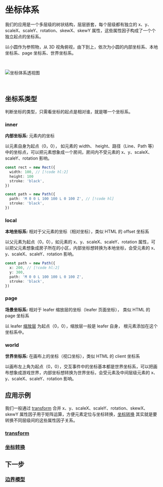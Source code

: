 # 坐标体系

我们的应用是一个多层级的树状结构，层层嵌套，每个层级都有独立的 x、y、scaleX、scaleY、rotation、skewX、skewY 属性，这些属性因子构成了一个个独立起点的坐标系。

以小圆作为参照物，从 3D 视角俯视，由下到上，依次为小圆的内部坐标系、本地坐标系、page 坐标系、世界坐标系。

<br/>

![坐标体系透视图](/svg/coordinate-3d.svg)

<br/>

<!-- <br/>

![坐标体系](/svg/coordinate.svg)

<br/> -->

## 坐标系类型

判断坐标的类型，只需看坐标的起点是相对谁，就是哪一个坐标系。

### inner

**内部坐标系:** 元素内的坐标

以元素自身为起点（0，0）， 如元素的 width、 height、路径（Line、Path 等）中的坐标点，可以把元素想象成一个房间，房间内不受元素的 x、y、scaleX、scaleY、rotation 影响。

```ts
const rect = new Rect({
  width: 100, // [!code hl:2]
  height: 100
  stroke: 'black',
})

const path = new Path({
  path: 'M 0 0 L 100 100 L 0 100 Z', // [!code hl]
  stroke: 'black',
})
```

### local

**本地坐标系:** 相对于父元素的坐标（相对坐标），类似 HTML 的 offset 坐标系

以父元素为起点（0，0），如元素的 x、y、scaleX、scaleY、rotation 属性，可以把父元素想象成房子所在的小区，内部坐标想转换为本地坐标，会受元素的 x、y、scaleX、scaleY、rotation 影响。

```ts
const path = new Path({
  x: 200, // [!code hl:2]
  y: 300,
  path: 'M 0 0 L 100 100 L 0 100 Z',
  stroke: 'black',
})
```

### page

**场景坐标系:** 相对于 leafer 缩放层的坐标（leafer 页面坐标）， 类似 HTML 的 page 坐标系

以 leafer [缩放层](/reference/display/Leafer.md#zoomlayer-group) 为起点（0，0），缩放层一般是 leafer 自身， 根元素添加在这个坐标系中。

### world

**世界坐标系:** 在画布上的坐标（视口坐标），类似 HTML 的 client 坐标系

以画布左上角为起点（0，0），交互事件中的坐标基本都是世界坐标系，可以把画布想象成游戏世界，内部坐标想转换为世界坐标，会受元素及中间层级元素的 x、y、scaleX、scaleY、rotation 影响。

## 应用示例

我们一般通过 [transform](/reference/property/transform.md) 合并 x、y、scaleX、scaleY、rotation、skewX、skewY 属性因子用于矩阵运算，方便元素定位与坐标转换，[坐标转换](/reference/property/point/) 其实就是要转换不同层级间的这些属性因子关系。

### [transform](/reference/property/transform.md)

### [坐标转换](/reference/property/point/)

## 下一步

### [边界模型](/guide/basic/bounds)
